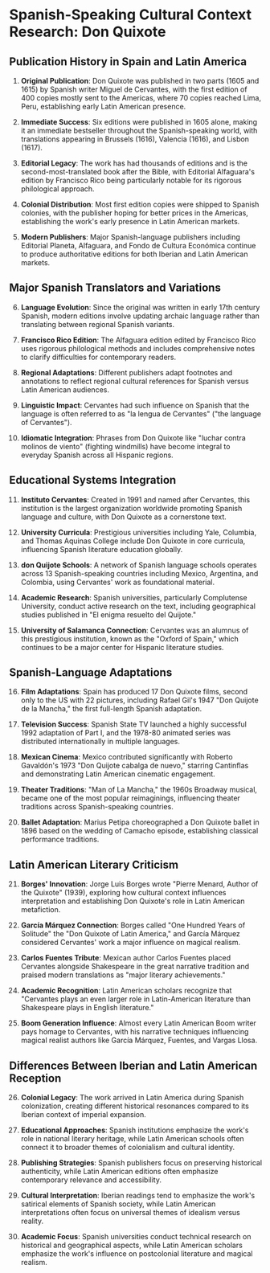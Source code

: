 # Spanish-Speaking Cultural Context Research: Don Quixote

## Publication History in Spain and Latin America

1. **Original Publication**: Don Quixote was published in two parts (1605 and 1615) by Spanish writer Miguel de Cervantes, with the first edition of 400 copies mostly sent to the Americas, where 70 copies reached Lima, Peru, establishing early Latin American presence.

2. **Immediate Success**: Six editions were published in 1605 alone, making it an immediate bestseller throughout the Spanish-speaking world, with translations appearing in Brussels (1616), Valencia (1616), and Lisbon (1617).

3. **Editorial Legacy**: The work has had thousands of editions and is the second-most-translated book after the Bible, with Editorial Alfaguara's edition by Francisco Rico being particularly notable for its rigorous philological approach.

4. **Colonial Distribution**: Most first edition copies were shipped to Spanish colonies, with the publisher hoping for better prices in the Americas, establishing the work's early presence in Latin American markets.

5. **Modern Publishers**: Major Spanish-language publishers including Editorial Planeta, Alfaguara, and Fondo de Cultura Económica continue to produce authoritative editions for both Iberian and Latin American markets.

## Major Spanish Translators and Variations

6. **Language Evolution**: Since the original was written in early 17th century Spanish, modern editions involve updating archaic language rather than translating between regional Spanish variants.

7. **Francisco Rico Edition**: The Alfaguara edition edited by Francisco Rico uses rigorous philological methods and includes comprehensive notes to clarify difficulties for contemporary readers.

8. **Regional Adaptations**: Different publishers adapt footnotes and annotations to reflect regional cultural references for Spanish versus Latin American audiences.

9. **Linguistic Impact**: Cervantes had such influence on Spanish that the language is often referred to as "la lengua de Cervantes" ("the language of Cervantes").

10. **Idiomatic Integration**: Phrases from Don Quixote like "luchar contra molinos de viento" (fighting windmills) have become integral to everyday Spanish across all Hispanic regions.

## Educational Systems Integration

11. **Instituto Cervantes**: Created in 1991 and named after Cervantes, this institution is the largest organization worldwide promoting Spanish language and culture, with Don Quixote as a cornerstone text.

12. **University Curricula**: Prestigious universities including Yale, Columbia, and Thomas Aquinas College include Don Quixote in core curricula, influencing Spanish literature education globally.

13. **don Quijote Schools**: A network of Spanish language schools operates across 13 Spanish-speaking countries including Mexico, Argentina, and Colombia, using Cervantes' work as foundational material.

14. **Academic Research**: Spanish universities, particularly Complutense University, conduct active research on the text, including geographical studies published in "El enigma resuelto del Quijote."

15. **University of Salamanca Connection**: Cervantes was an alumnus of this prestigious institution, known as the "Oxford of Spain," which continues to be a major center for Hispanic literature studies.

## Spanish-Language Adaptations

16. **Film Adaptations**: Spain has produced 17 Don Quixote films, second only to the US with 22 pictures, including Rafael Gil's 1947 "Don Quijote de la Mancha," the first full-length Spanish adaptation.

17. **Television Success**: Spanish State TV launched a highly successful 1992 adaptation of Part I, and the 1978-80 animated series was distributed internationally in multiple languages.

18. **Mexican Cinema**: Mexico contributed significantly with Roberto Gavaldón's 1973 "Don Quijote cabalga de nuevo," starring Cantinflas and demonstrating Latin American cinematic engagement.

19. **Theater Traditions**: "Man of La Mancha," the 1960s Broadway musical, became one of the most popular reimaginings, influencing theater traditions across Spanish-speaking countries.

20. **Ballet Adaptation**: Marius Petipa choreographed a Don Quixote ballet in 1896 based on the wedding of Camacho episode, establishing classical performance traditions.

## Latin American Literary Criticism

21. **Borges' Innovation**: Jorge Luis Borges wrote "Pierre Menard, Author of the Quixote" (1939), exploring how cultural context influences interpretation and establishing Don Quixote's role in Latin American metafiction.

22. **García Márquez Connection**: Borges called "One Hundred Years of Solitude" the "Don Quixote of Latin America," and García Márquez considered Cervantes' work a major influence on magical realism.

23. **Carlos Fuentes Tribute**: Mexican author Carlos Fuentes placed Cervantes alongside Shakespeare in the great narrative tradition and praised modern translations as "major literary achievements."

24. **Academic Recognition**: Latin American scholars recognize that "Cervantes plays an even larger role in Latin-American literature than Shakespeare plays in English literature."

25. **Boom Generation Influence**: Almost every Latin American Boom writer pays homage to Cervantes, with his narrative techniques influencing magical realist authors like García Márquez, Fuentes, and Vargas Llosa.

## Differences Between Iberian and Latin American Reception

26. **Colonial Legacy**: The work arrived in Latin America during Spanish colonization, creating different historical resonances compared to its Iberian context of imperial expansion.

27. **Educational Approaches**: Spanish institutions emphasize the work's role in national literary heritage, while Latin American schools often connect it to broader themes of colonialism and cultural identity.

28. **Publishing Strategies**: Spanish publishers focus on preserving historical authenticity, while Latin American editions often emphasize contemporary relevance and accessibility.

29. **Cultural Interpretation**: Iberian readings tend to emphasize the work's satirical elements of Spanish society, while Latin American interpretations often focus on universal themes of idealism versus reality.

30. **Academic Focus**: Spanish universities conduct technical research on historical and geographical aspects, while Latin American scholars emphasize the work's influence on postcolonial literature and magical realism.